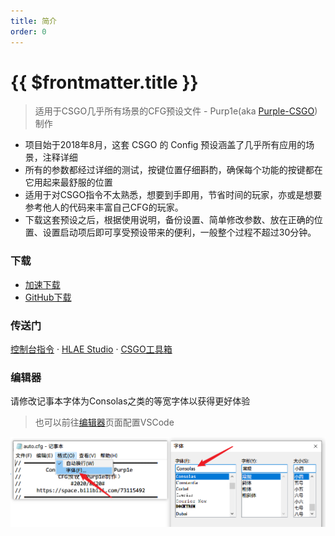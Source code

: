 ```yaml
---
title: 简介
order: 0
---
```


# {{ $frontmatter.title }}

> 适用于CSGO几乎所有场景的CFG预设文件 - Purp1e(aka [Purple-CSGO](https://space.bilibili.com/73115492))制作

- 项目始于2018年8月，这套 CSGO 的 Config 预设涵盖了几乎所有应用的场景，注释详细
- 所有的参数都经过详细的测试，按键位置仔细斟酌，确保每个功能的按键都在它用起来最舒服的位置
- 适用于对CSGO指令不太熟悉，想要到手即用，节省时间的玩家，亦或是想要参考他人的代码来丰富自己CFG的玩家。
- 下载这套预设之后，根据使用说明，备份设置、简单修改参数、放在正确的位置、设置启动项后即可享受预设带来的便利，一般整个过程不超过30分钟。

### 下载

- [加速下载](https://api.upup.cool/get/csgo-cfg)
- [GitHub下载](https://github.com/Purple-CSGO/CSGO-Config-Presets/releases/latest)

### 传送门


[控制台指令](https://tools.dathost.net/csgo-commands) · [HLAE Studio](https://github.com/One-Studio/HLAE-Studio) · [CSGO工具箱](https://csgo-toolbox.upup.cool/)

### 编辑器

请修改记事本字体为Consolas之类的等宽字体以获得更好体验

> 也可以前往[编辑器](/v1/editor.html)页面配置VSCode

![](img/请修改记事本字体为Consolas之类的等宽字体.png)

